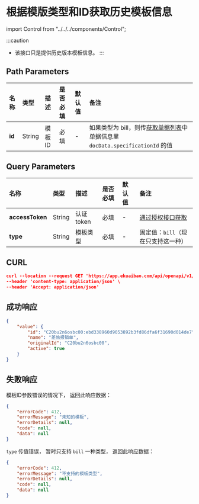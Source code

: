 # 根据模版类型和ID获取历史模板信息

import Control from "../../../components/Control";

<Control
method="GET"
url="/api/openapi/v1/specifications/$`id`"
/>

:::caution
- 该接口只是提供历史版本模板信息。
:::


## Path Parameters

| 名称 | 类型 | 描述 | 是否必填 | 默认值 | 备注 |
| :--- | :--- | :--- | :--- |:--- | :--- |
| **id** | String | 模板ID | 必填 | - | 如果类型为 bill，则传[获取单据列表](/docs/open-api/flows/get-forms-sequences)中单据信息里 `docData.specificationId` 的值 |

## Query Parameters

| 名称 | 类型 | 描述 | 是否必填 | 默认值 | 备注 |
| :--- | :--- | :--- | :--- |:--- | :--- |
| **accessToken** | String  | 认证token	| 必填 | - | [通过授权接口获取](/docs/open-api/getting-started/auth) |
| **type**        | String  | 模板类型    | 必填 | - | 固定值：`bill`（现在只支持这一种）|

## CURL
```json
curl --location --request GET 'https://app.ekuaibao.com/api/openapi/v1/specifications/$C20bu2n6osbc00:ebd338960d9053892b3fd86dfa6f31690d014de7?accessToken=qUMbutefrU8U00&type=bill' \
--header 'content-type: application/json' \
--header 'Accept: application/json'
```

## 成功响应
```json
{
    "value": {
        "id": "C20bu2n6osbc00:ebd338960d9053892b3fd86dfa6f31690d014de7",  //单据模板版本ID
        "name": "差旅报销单",                                              //单据模板名称
        "originalId": "C20bu2n6osbc00",                                   //单据模板ID
        "active": true                                                    //是否启用
    }
}
```

## 失败响应
模板ID参数错误的情况下， 返回此响应数据：
```json
{
    "errorCode": 412,
    "errorMessage": "未知的模板",
    "errorDetails": null,
    "code": null,
    "data": null
}
```

`type` 传值错误， 暂时只支持 `bill` 一种类型， 返回此响应数据：
```json
{
    "errorCode": 412,
    "errorMessage": "不支持的模板类型",
    "errorDetails": null,
    "code": null,
    "data": null
}
```